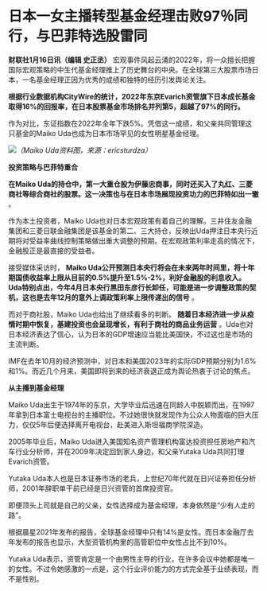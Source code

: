 # 日本一女主播转型基金经理击败97％同行，与巴菲特选股雷同

**财联社1月16日讯（编辑 史正丞）**
宏观事件风起云涌的2022年，将一众擅长把握国际宏观策略的中生代基金经理推上了历史舞台的中央。在全球第三大股票市场日本，一名基金经理正因为优秀的成绩和独特的经历引发舆论关注。

**根据行业数据机构CityWire的统计，2022年东京Evarich资管旗下日本成长基金取得16%的回报率，在日本股票基金市场排名并列第5，超越了97%的同行。**

作为对比，东证指数在2022年全年下跌5%。凭借这一成绩，和父亲共同管理这只基金的Maiko Uda也成为日本市场罕见的女性明星基金经理。

![](https://inews.gtimg.com/news_bt/OASX5YxmkU61i69AdlU3MeLrjrmJYPvQSwoWREtM3y_kUAA/1000)_（Maiko
Uda资料图，来源：ericsturdza）_

**投资策略与巴菲特重合**

**在Maiko
Uda的持仓中，第一大重仓股为伊藤忠商事，同时还买入了丸红、三菱商社等综合商社的股票。这一决策也与在日本市场展现投资功力的巴菲特如出一辙** 。

作为本土投资者，Maiko
Uda也对日本宏观政策有着自己的理解。三井住友金融集团和三菱日联金融集团是该基金的第二、三大持仓，反映出Uda押注日本央行近期将对受益率曲线控制策略做出重大调整的预期。在宏观政策利率走高的情况下，金融股正是最直接的受益者。

接受媒体采访时， **Maiko
Uda公开预测日本央行将会在未来两年时间里，将十年期国债收益率上限从目前的0.5%提升至1.5%-2%，利好金融股的利息收入。Uda特别点出，今年4月日本央行黑田东彦行长卸任，可能是进一步调整政策的契机，这也是去年12月的意外上调政策利率上限传递出的信号**
。

而对于商社股，Maiko Uda也给出了继续看多的判断。 **随着日本经济进一步从疫情时期中恢复，基建投资也会呈现增长，有利于商社的商品业务运营**
。Uda也对日本经济表达了信心，认为日本的GDP增速应当能比美国快，不过这也是市场的主流判断。

IMF在去年10月的经济预测中，对日本和美国2023年的实际GDP预期分别为1.6%和1%。而近几个月来，美国即将到来的经济衰退正成为舆论热衷于讨论的焦点。

**从主播到基金经理**

Maiko
Uda出生于1974年的东京，大学毕业后迅速在同龄人中脱颖而出，在1997年拿到日本富士电视台的主播职位。不过她很快就发现作为公众人物面临的巨大压力，仅仅5年后便选择离开电视台，赴美进入斯坦福商学院深造。

2005年毕业后，Maiko Uda进入美国知名资产管理机构富达投资担任房地产和汽车行业分析师，并在2009年决定回到家人身边，和父亲Yutaka
Uda共同打理Evarich资管。

Yutaka Uda本人也是日本证券市场的老兵，上世纪70年代就在日兴证券担任分析师，2001年辞职单干前已经是日兴资管的首席投资官。

即便顶头上司就是自己的父亲，女性选择成为基金经理，本身依然是“少有人走的路”。

根据晨星2021年发布的报告，全球基金经理中只有14%是女性。而日本金融厅去年发布的报告也显示，大型资管机构里的高管职位中女性占比不到10%。

Yutaka
Uda表示，资管肯定是一个由男性主导的行业，在许多会议中她都是唯一的女性。不过令她感激的一点是，这个行业评价能力的方式完全基于业绩表现，而不是性别。

